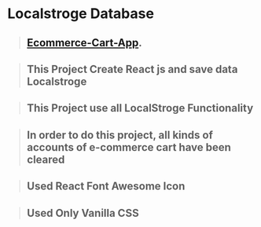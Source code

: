 # Localstroge Database

> ## [Ecommerce-Cart-App](https://ecommerce-cart-app.netlify.app/).

> ## This Project Create React js and save data Localstroge

> ## This Project use all LocalStroge Functionality

> ## In order to do this project, all kinds of accounts of e-commerce cart have been cleared

> ## Used React Font Awesome Icon

> ## Used Only Vanilla CSS
